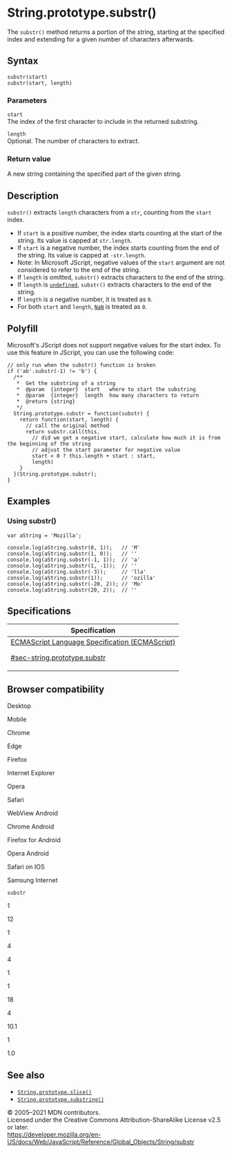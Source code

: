 # String.prototype.substr()

The `substr()` method returns a portion of the string, starting at the specified index and extending for a given number of characters afterwards.

## Syntax

    substr(start)
    substr(start, length)

### Parameters

`start`  
The index of the first character to include in the returned substring.

`length`  
Optional. The number of characters to extract.

### Return value

A new string containing the specified part of the given string.

## Description

`substr()` extracts `length` characters from a `str`, counting from the `start` index.

-   If `start` is a positive number, the index starts counting at the start of the string. Its value is capped at `str.length`.
-   If `start` is a negative number, the index starts counting from the end of the string. Its value is capped at `-str.length`.
-   Note: In Microsoft JScript, negative values of the `start` argument are not considered to refer to the end of the string.
-   If `length` is omitted, `substr()` extracts characters to the end of the string.
-   If `length` is [`undefined`](../undefined), `substr()` extracts characters to the end of the string.
-   If `length` is a negative number, it is treated as `0`.
-   For both `start` and `length`, [`NaN`](../nan) is treated as `0`.

## Polyfill

Microsoft's JScript does not support negative values for the start index. To use this feature in JScript, you can use the following code:

    // only run when the substr() function is broken
    if ('ab'.substr(-1) != 'b') {
      /**
       *  Get the substring of a string
       *  @param  {integer}  start   where to start the substring
       *  @param  {integer}  length  how many characters to return
       *  @return {string}
       */
      String.prototype.substr = function(substr) {
        return function(start, length) {
          // call the original method
          return substr.call(this,
            // did we get a negative start, calculate how much it is from the beginning of the string
            // adjust the start parameter for negative value
            start < 0 ? this.length + start : start,
            length)
        }
      }(String.prototype.substr);
    }

## Examples

### Using substr()

    var aString = 'Mozilla';

    console.log(aString.substr(0, 1));   // 'M'
    console.log(aString.substr(1, 0));   // ''
    console.log(aString.substr(-1, 1));  // 'a'
    console.log(aString.substr(1, -1));  // ''
    console.log(aString.substr(-3));     // 'lla'
    console.log(aString.substr(1));      // 'ozilla'
    console.log(aString.substr(-20, 2)); // 'Mo'
    console.log(aString.substr(20, 2));  // ''

## Specifications

<table><thead><tr class="header"><th>Specification</th></tr></thead><tbody><tr class="odd"><td><a href="https://tc39.es/ecma262/#sec-string.prototype.substr">ECMAScript Language Specification (ECMAScript) 
<br/>


<span class="small">#sec-string.prototype.substr</span></a></td></tr></tbody></table>

## Browser compatibility

Desktop

Mobile

Chrome

Edge

Firefox

Internet Explorer

Opera

Safari

WebView Android

Chrome Android

Firefox for Android

Opera Android

Safari on IOS

Samsung Internet

`substr`

1

12

1

4

4

1

1

18

4

10.1

1

1.0

## See also

-   [`String.prototype.slice()`](slice)
-   [`String.prototype.substring()`](substring)

© 2005–2021 MDN contributors.  
Licensed under the Creative Commons Attribution-ShareAlike License v2.5 or later.  
<a href="https://developer.mozilla.org/en-US/docs/Web/JavaScript/Reference/Global_Objects/String/substr" class="_attribution-link">https://developer.mozilla.org/en-US/docs/Web/JavaScript/Reference/Global_Objects/String/substr</a>
